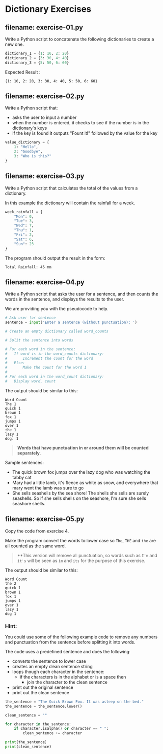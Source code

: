 # Dictionary Exercises

## filename: exercise-01.py

Write a Python script to concatenate the following
dictionaries to create a new one.

```python
dictionary_1 = {1: 10, 2: 20}
dictionary_2 = {3: 30, 4: 40}
dictionary_3 = {5: 50, 6: 60}
```

Expected Result :

```text
{1: 10, 2: 20, 3: 30, 4: 40, 5: 50, 6: 60}
```

## filename: exercise-02.py

Write a Python script that:

- asks the user to input a number
- when the number is entered, it checks to see if
  the number is in the dictionary's keys
- if the key is found it outputs "Fount it!"
  followed by the value for the key

```python
value_dictionary = {
    1: "Hello",
    2: "Goodbye",
    3: "Who is this?"
} 
```

## filename: exercise-03.py

Write a Python script that calculates the total of the values from a dictionary.

In this example the dictionary will contain the rainfall for a week.

```python
week_rainfall = {
    "Mon": 0,
    "Tue": 3,
    "Wed": 7,
    "Thu": 1,
    "Fri": 2,
    "Sat": 6,
    "Sun": 23
}
```

The program should output the result in the form:

```text
Total Rainfall: 45 mm
```

## filename: exercise-04.py

Write a Python script that asks the user for a sentence, and then counts the
words in the sentence, and displays the results to the user.

We are providing you with the pseudocode to help.

```python
# Ask user for sentence
sentence = input('Enter a sentence (without punctuation): ')

# Create an empty dictionary called word_counts

# Split the sentence into words

# For each word in the sentence:
#   If word is in the word_counts dictionary:
#       Increment the count for the word
#   Else:
#       Make the count for the word 1
#
# For each word in the word_count dictionary:
#   Display word, count
```

The output should be similar to this:

```text
Word Count
The 1
quick 1
brown 1
fox 1
jumps 1
over 1
the 1
lazy 1
dog. 1
```

> **Words that have punctuation in or around them will be counted separately.**

Sample sentences:

- The quick brown fox jumps over the lazy dog who was watching the tabby cat
- Mary had a little lamb, it's fleece as white as snow, and everywhere that
  mary went the lamb was sure to go
- She sells seashells by the sea shore! The shells she sells are surely
  seashells. So if she sells shells on the seashore, I'm sure she sells
  seashore shells.


## filename: exercise-05.py

Copy the code from exercise 4.

Make the program convert the words to lower case so `The`, `THE` and `the` are
all counted as the same word.

> **This version will remove all punctuation, so words such as `I'm` and 
> `it's` will be seen as `im` and `its` for the purpose of this exercise.


The output should be similar to this:

```text
Word Count
the 2
quick 1
brown 1
fox 1
jumps 1
over 1
lazy 1
dog 1
```

### Hint:

You could use some of the following example code to remove any numbers and
punctuation from the sentence before splitting it into words.

The code uses a predefined sentence and does the following:

- converts the sentence to lower case
- creates an empty clean sentence string
- loops though each character in the sentence:
    - if the characters is in the alphabet or is a space then
        - join the character to the clean sentence
- print out the original sentence
- print out the clean sentence

```python
the_sentence = "The Quick Brown Fox. It was asleep on the bed."
the_sentence = the_sentence.lower()

clean_sentence = ""

for character in the_sentence:
    if character.isalpha() or character == " ":
        clean_sentence += character

print(the_sentence)
print(clean_sentence)    
```
